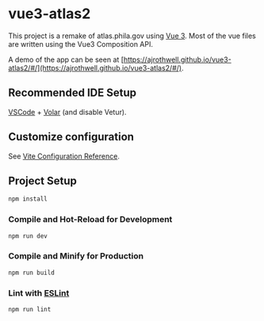 # vue3-atlas2

This project is a remake of atlas.phila.gov using [Vue 3](https://vuejs.org/guide/introduction.html).  Most of the vue files are written using the Vue3 Composition API.

A demo of the app can be seen at [https://ajrothwell.github.io/vue3-atlas2/#/](https://ajrothwell.github.io/vue3-atlas2/#/).

## Recommended IDE Setup

[VSCode](https://code.visualstudio.com/) + [Volar](https://marketplace.visualstudio.com/items?itemName=Vue.volar) (and disable Vetur).

## Customize configuration

See [Vite Configuration Reference](https://vitejs.dev/config/).

## Project Setup

```sh
npm install
```

### Compile and Hot-Reload for Development

```sh
npm run dev
```

### Compile and Minify for Production

```sh
npm run build
```

### Lint with [ESLint](https://eslint.org/)

```sh
npm run lint
```
